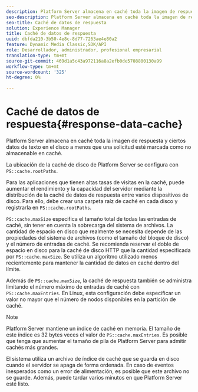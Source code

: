 ```yaml
---
description: Platform Server almacena en caché toda la imagen de respuesta y ciertos datos de texto en el disco a menos que una solicitud esté marcada como no almacenable en caché.
seo-description: Platform Server almacena en caché toda la imagen de respuesta y ciertos datos de texto en el disco a menos que una solicitud esté marcada como no almacenable en caché.
seo-title: Caché de datos de respuesta
solution: Experience Manager
title: Caché de datos de respuesta
uuid: dbfda210-3b50-4e8c-8d77-7263ae4e80a2
feature: Dynamic Media Classic,SDK/API
role: Desarrollador, administrador, profesional empresarial
translation-type: tm+mt
source-git-commit: 469d1a5c43a972116a8a2efb0de5708800130a99
workflow-type: tm+mt
source-wordcount: '325'
ht-degree: 0%

---
```



# Caché de datos de respuesta{#response-data-cache}

Platform Server almacena en caché toda la imagen de respuesta y ciertos datos de texto en el disco a menos que una solicitud esté marcada como no almacenable en caché.

La ubicación de la caché de disco de Platform Server se configura con `PS::cache.rootPaths`.

Para las aplicaciones que tienen altas tasas de visitas en la caché, puede aumentar el rendimiento y la capacidad del servidor mediante la distribución de la caché de datos de respuesta entre varios dispositivos de disco. Para ello, debe crear una carpeta raíz de caché en cada disco y registrarla en `PS::cache.rootPaths`.

`PS::cache.maxSize` especifica el tamaño total de todas las entradas de caché, sin tener en cuenta la sobrecarga del sistema de archivos. La cantidad de espacio en disco que realmente se necesita depende de las propiedades del sistema de archivos (como el tamaño del bloque de disco) y el número de entradas de caché. Se recomienda reservar el doble de espacio en disco para la caché de disco HTTP que la cantidad especificada por `PS::cache.maxSize`. Se utiliza un algoritmo utilizado menos recientemente para mantener la cantidad de datos en caché dentro del límite.

Además de `PS::cache.maxSize`, la caché de respuesta también se administra limitando el número máximo de entradas de caché con `PS::cache.maxEntries`. En Linux, esta configuración debe especificar un valor no mayor que el número de nodos disponibles en la partición de caché.

>[!NOTE]
>
>Platform Server mantiene un índice de caché en memoria. El tamaño de este índice es 32 bytes veces el valor de `PS::cache.maxEntries`. Es posible que tenga que aumentar el tamaño de pila de Platform Server para admitir cachés más grandes.

El sistema utiliza un archivo de índice de caché que se guarda en disco cuando el servidor se apaga de forma ordenada. En caso de eventos inesperados como un error de alimentación, es posible que este archivo no se guarde. Además, puede tardar varios minutos en que Platform Server esté listo.
